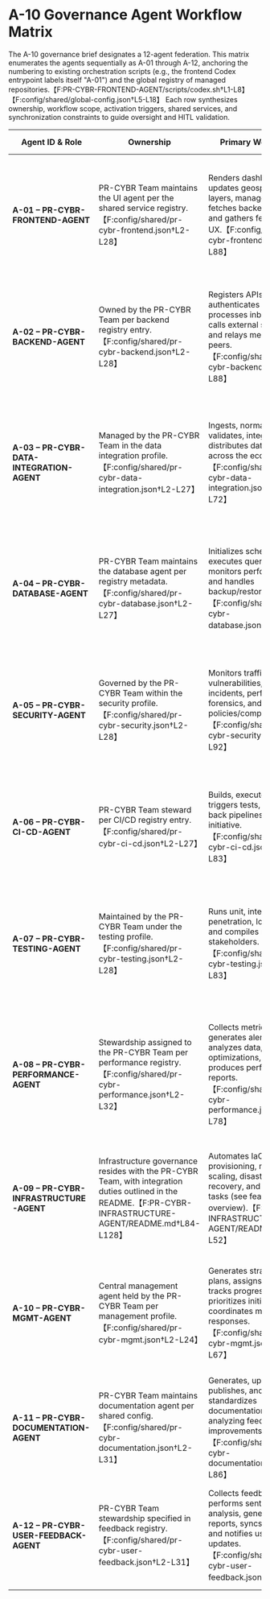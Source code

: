 # A-10 Governance Agent Workflow Matrix

The A-10 governance brief designates a 12-agent federation. This matrix enumerates the agents sequentially as A-01 through A-12, anchoring the numbering to existing orchestration scripts (e.g., the frontend Codex entrypoint labels itself "A-01") and the global registry of managed repositories.【F:PR-CYBR-FRONTEND-AGENT/scripts/codex.sh†L1-L8】【F:config/shared/global-config.json†L5-L18】 Each row synthesizes ownership, workflow scope, activation triggers, shared services, and synchronization constraints to guide oversight and HITL validation.

| Agent ID & Role | Ownership | Primary Workflows | Trigger Mechanisms | Shared Services & Key Dependencies | Synchronization & Integration Constraints |
| --- | --- | --- | --- | --- | --- |
| **A-01 – PR-CYBR-FRONTEND-AGENT** | PR-CYBR Team maintains the UI agent per the shared service registry.【F:config/shared/pr-cybr-frontend.json†L2-L28】 | Renders dashboards, updates geospatial layers, manages auth, fetches backend data, and gathers feedback for UX.【F:config/shared/pr-cybr-frontend.json†L58-L88】 | GitHub Actions deployments fire on pushes to `main`; local scripts support manual provisioning for development and prod builds.【F:PR-CYBR-FRONTEND-AGENT/README.md†L67-L115】 | Consumes backend, data-integration, user-feedback, and security services; relies on React ecosystem libraries.【F:config/shared/pr-cybr-frontend.json†L16-L55】 | Must stay aligned with backend APIs and feedback capture while coordinating with other agents via REST/WebSocket channels during releases.【F:PR-CYBR-FRONTEND-AGENT/README.md†L82-L115】【F:config/shared/pr-cybr-frontend.json†L52-L56】 |
| **A-02 – PR-CYBR-BACKEND-AGENT** | Owned by the PR-CYBR Team per backend registry entry.【F:config/shared/pr-cybr-backend.json†L2-L28】 | Registers APIs, authenticates requests, processes inbound data, calls external services, and relays messages to peers.【F:config/shared/pr-cybr-backend.json†L58-L88】 | CI deployments trigger on `main` pushes with manual script options; local develop/test workflows support iteration.【F:PR-CYBR-BACKEND-AGENT/README.md†L61-L112】 | Depends on frontend, database, security, and data-integration services alongside server-side libraries.【F:config/shared/pr-cybr-backend.json†L16-L56】 | Synchronizes contracts with frontend/UI clients and database storage while sharing queues/APIs with integration and security agents.【F:PR-CYBR-BACKEND-AGENT/README.md†L74-L112】【F:config/shared/pr-cybr-backend.json†L52-L56】 |
| **A-03 – PR-CYBR-DATA-INTEGRATION-AGENT** | Managed by the PR-CYBR Team in the data integration profile.【F:config/shared/pr-cybr-data-integration.json†L2-L27】 | Ingests, normalizes, validates, integrates, and distributes datasets across the ecosystem.【F:config/shared/pr-cybr-data-integration.json†L28-L72】 | Workflows trigger via scheduled/manual runs and GitHub Actions deployments tied to repository pushes.【F:PR-CYBR-DATA-INTEGRATION-AGENT/README.md†L74-L112】 | Shares services with management, security, performance, and database agents; depends on analytics and streaming libraries.【F:config/shared/pr-cybr-data-integration.json†L16-L45】 | Coordinates schema integrity and delivery confirmations with downstream agents using REST/gRPC channels under encrypted policies.【F:config/shared/pr-cybr-data-integration.json†L46-L63】【F:PR-CYBR-DATA-INTEGRATION-AGENT/README.md†L99-L112】 |
| **A-04 – PR-CYBR-DATABASE-AGENT** | PR-CYBR Team maintains the database agent per registry metadata.【F:config/shared/pr-cybr-database.json†L2-L27】 | Initializes schemas, executes queries, monitors performance, and handles backup/restore cycles.【F:config/shared/pr-cybr-database.json†L28-L66】 | Workflows trigger on schema events, scheduled maintenance, and pushes to `main` that invoke CI deployments or manual scripts.【F:PR-CYBR-DATABASE-AGENT/README.md†L73-L116】 | Relies on management, data-integration, and security services while using database driver/tooling stacks.【F:config/shared/pr-cybr-database.json†L16-L49】 | Synchronizes state with backend/data-integration agents and enforces encrypted, role-based access for cross-agent operations.【F:PR-CYBR-DATABASE-AGENT/README.md†L103-L116】【F:config/shared/pr-cybr-database.json†L30-L49】 |
| **A-05 – PR-CYBR-SECURITY-AGENT** | Governed by the PR-CYBR Team within the security profile.【F:config/shared/pr-cybr-security.json†L2-L28】 | Monitors traffic, scans for vulnerabilities, handles incidents, performs forensics, and enforces policies/compliance.【F:config/shared/pr-cybr-security.json†L29-L92】 | Security gates run through CI on pushes to `main`, with manual scripts and local tooling for deeper scans.【F:PR-CYBR-SECURITY-AGENT/README.md†L60-L117】 | Shares services with management, testing, backend, frontend, database, and infrastructure agents; leverages IDS and crypto toolchains.【F:config/shared/pr-cybr-security.json†L16-L66】 | Requires synchronized checkpoints with CI/CD, application, and infrastructure agents to enforce standards and deliver incident reports.【F:PR-CYBR-SECURITY-AGENT/README.md†L82-L118】【F:config/shared/pr-cybr-security.json†L52-L70】 |
| **A-06 – PR-CYBR-CI-CD-AGENT** | PR-CYBR Team steward per CI/CD registry entry.【F:config/shared/pr-cybr-ci-cd.json†L2-L27】 | Builds, executes, deploys, triggers tests, and rolls back pipelines across the initiative.【F:config/shared/pr-cybr-ci-cd.json†L28-L83】 | Pipelines fire on pushes, pull requests, or manual GitHub Actions invocations with support scripts for local rehearsal.【F:PR-CYBR-CI-CD-AGENT/README.md†L60-L101】 | Integrates with testing, security, management, frontend, backend, infrastructure, and performance services plus DevOps tooling.【F:config/shared/pr-cybr-ci-cd.json†L16-L55】 | Coordinates gated stages with testing/security agents and infrastructure provisioning while honoring pipeline monitoring alerts.【F:PR-CYBR-CI-CD-AGENT/README.md†L82-L101】【F:config/shared/pr-cybr-ci-cd.json†L56-L83】 |
| **A-07 – PR-CYBR-TESTING-AGENT** | Maintained by the PR-CYBR Team under the testing profile.【F:config/shared/pr-cybr-testing.json†L2-L28】 | Runs unit, integration, penetration, load tests, and compiles reports for stakeholders.【F:config/shared/pr-cybr-testing.json†L29-L83】 | CI runs triggered by `main` pushes with manual execution paths; local suites support targeted validation.【F:PR-CYBR-TESTING-AGENT/README.md†L60-L117】 | Depends on CI/CD, management, security, backend, frontend, performance, and database services; leverages Selenium, JMeter, ZAP, pytest, and locust.【F:config/shared/pr-cybr-testing.json†L16-L55】 | Synchronizes with CI/CD pipelines and cross-agent interfaces to ensure compatibility, especially with security and performance partners.【F:PR-CYBR-TESTING-AGENT/README.md†L82-L117】【F:config/shared/pr-cybr-testing.json†L56-L83】 |
| **A-08 – PR-CYBR-PERFORMANCE-AGENT** | Stewardship assigned to the PR-CYBR Team per performance registry.【F:config/shared/pr-cybr-performance.json†L2-L32】 | Collects metrics, generates alerts, analyzes data, applies optimizations, and produces performance reports.【F:config/shared/pr-cybr-performance.json†L33-L78】 | Deployments trigger via GitHub Actions on `main`; scripts enable manual deployment plus local develop/test workflows.【F:PR-CYBR-PERFORMANCE-AGENT/README.md†L60-L110】 | Shares services with management, backend, frontend, database, security, and infrastructure; depends on monitoring stacks like Prometheus/Grafana/InfluxDB.【F:config/shared/pr-cybr-performance.json†L16-L66】 | Coordinates telemetry sharing and resource adjustments with infrastructure and application agents via secured REST/message queues.【F:config/shared/pr-cybr-performance.json†L67-L78】【F:PR-CYBR-PERFORMANCE-AGENT/README.md†L82-L110】 |
| **A-09 – PR-CYBR-INFRASTRUCTURE-AGENT** | Infrastructure governance resides with the PR-CYBR Team, with integration duties outlined in the README.【F:PR-CYBR-INFRASTRUCTURE-AGENT/README.md†L84-L128】 | Automates IaC provisioning, monitoring, scaling, disaster recovery, and compliance tasks (see feature overview).【F:PR-CYBR-INFRASTRUCTURE-AGENT/README.md†L8-L52】 | GitHub Actions deploy on `main`; Terraform/Ansible scripts support manual provisioning, validation, and production promotion.【F:PR-CYBR-INFRASTRUCTURE-AGENT/README.md†L61-L128】 | Collaborates with CI/CD, security, performance, and management agents while relying on Terraform, Ansible, Docker, and cloud credentials.【F:PR-CYBR-INFRASTRUCTURE-AGENT/README.md†L60-L92】 | Synchronizes provisioning windows with CI/CD rollouts and security/performance controls to maintain compliant, scalable infrastructure states.【F:PR-CYBR-INFRASTRUCTURE-AGENT/README.md†L84-L128】 |
| **A-10 – PR-CYBR-MGMT-AGENT** | Central management agent held by the PR-CYBR Team per management profile.【F:config/shared/pr-cybr-mgmt.json†L2-L24】 | Generates strategic plans, assigns tasks, tracks progress, prioritizes initiatives, and coordinates multi-agent responses.【F:config/shared/pr-cybr-mgmt.json†L25-L67】 | Workflows trigger via GitHub Actions on pushes and manual orchestration scripts; governance monitors resource usage and performance.【F:README.md†L72-L113】 | Depends on data-integration, security, and performance services with analytics libraries for orchestration.【F:config/shared/pr-cybr-mgmt.json†L16-L55】 | Synchronizes assignments, data pulls, risk assessments, and alerts across agents using REST/webhook channels under TLS/JWT controls.【F:docs/agent/PR-CYBR-MGMT-AGENT.md†L196-L306】【F:config/shared/pr-cybr-mgmt.json†L46-L55】 |
| **A-11 – PR-CYBR-DOCUMENTATION-AGENT** | PR-CYBR Team maintains documentation agent per shared config.【F:config/shared/pr-cybr-documentation.json†L2-L31】 | Generates, updates, publishes, and standardizes documentation while analyzing feedback for improvements.【F:config/shared/pr-cybr-documentation.json†L32-L86】 | Publishes on demand within CI/CD-integrated pipelines and reacts to change logs or feedback submissions.【F:config/shared/pr-cybr-documentation.json†L37-L60】 | Relies on backend, frontend, user-feedback, testing, CI/CD, and management services alongside authoring toolchains.【F:config/shared/pr-cybr-documentation.json†L16-L33】 | Must align release notes and knowledge bases with pipeline outputs and feedback loops, enforcing documentation standards across agents.【F:config/shared/pr-cybr-documentation.json†L40-L86】 |
| **A-12 – PR-CYBR-USER-FEEDBACK-AGENT** | PR-CYBR Team stewardship specified in feedback registry.【F:config/shared/pr-cybr-user-feedback.json†L2-L31】 | Collects feedback, performs sentiment/trend analysis, generates reports, syncs with CRM, and notifies users of updates.【F:config/shared/pr-cybr-user-feedback.json†L32-L77】 | Operates on weekly reporting cadences with real-time analysis and multi-channel collection triggers.【F:config/shared/pr-cybr-user-feedback.json†L32-L61】 | Depends on frontend, backend, management, testing, documentation, and performance services while using NLP and analytics tools.【F:config/shared/pr-cybr-user-feedback.json†L16-L44】 | Synchronizes feedback handoffs with documentation updates, CRM syncs, and inter-agent notifications to close the loop on remediation actions.【F:config/shared/pr-cybr-user-feedback.json†L52-L77】 |

